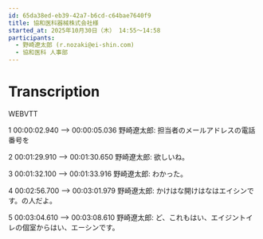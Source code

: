 ```yaml
---
id: 65da38ed-eb39-42a7-b6cd-c64bae7640f9
title: 協和医科器械株式会社様
started_at: 2025年10月30日（木） 14:55〜14:58
participants:
  - 野崎遼太郎 (r.nozaki@ei-shin.com)
  - 協和医科 人事部
---
```


# Transcription

WEBVTT

1
00:00:02.940 --> 00:00:05.036
野崎遼太郎: 担当者のメールアドレスの電話番号を

2
00:01:29.910 --> 00:01:30.650
野崎遼太郎: 欲しいね。

3
00:01:32.100 --> 00:01:33.916
野崎遼太郎: わかった。

4
00:02:56.700 --> 00:03:01.979
野崎遼太郎: かけはな開けはなはエイシンです。の人だよ。

5
00:03:04.610 --> 00:03:08.610
野崎遼太郎: ど、これもはい、エイジントイレの個室からはい、エーシンです。


